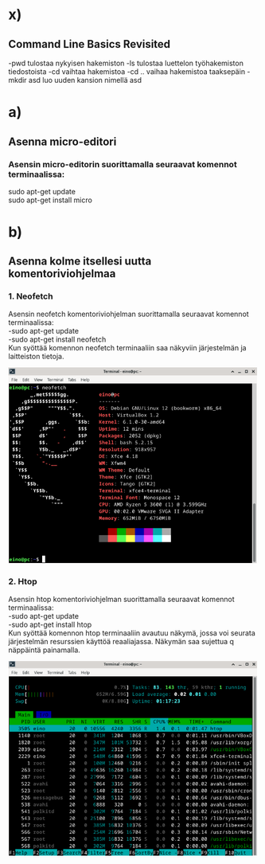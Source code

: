 # x)
## Command Line Basics Revisited
-pwd tulostaa nykyisen hakemiston
-ls tulostaa luettelon työhakemiston tiedostoista
-cd vaihtaa hakemistoa
-cd .. vaihaa hakemistoa taaksepäin
-mkdir asd luo uuden kansion nimellä asd

# a)
## Asenna micro-editori
### Asensin micro-editorin suorittamalla seuraavat komennot terminaalissa:  
sudo apt-get update  
sudo apt-get install micro  

# b)
## Asenna kolme itsellesi uutta komentoriviohjelmaa  
### 1. Neofetch
   Asensin neofetch komentoriviohjelman suorittamalla seuraavat komennot terminaalissa:  
      -sudo apt-get update  
      -sudo apt-get install neofetch  
Kun syöttää komennon neofetch terminaaliin saa näkyviin järjestelmän ja laitteiston tietoja.  

<img src="https://raw.githubusercontent.com/aivase/linux-palvelimet/main/neofetch.png" alt="Neofetch Screenshot" width="500">


### 2. Htop
   Asensin htop komentoriviohjelman suorittamalla seuraavat komennot terminaalissa:  
      -sudo apt-get update  
      -sudo apt-get install htop  
Kun syöttää komennon htop terminaaliin avautuu näkymä, jossa voi seurata järjestelmän resurssien käyttöä reaaliajassa. Näkymän saa sujettua q näppäintä painamalla.

<img src="https://raw.githubusercontent.com/aivase/linux-palvelimet/refs/heads/main/htop.png" alt="Htop screenshot" width="500">

